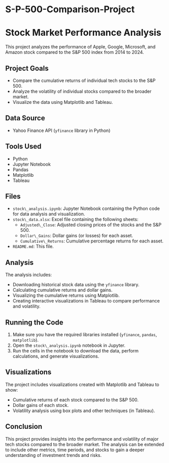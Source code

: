 # S-P-500-Comparison-Project

# Stock Market Performance Analysis

This project analyzes the performance of Apple, Google, Microsoft, and Amazon stock compared to the S&P 500 index from 2014 to 2024.

## Project Goals

*   Compare the cumulative returns of individual tech stocks to the S&P 500.
*   Analyze the volatility of individual stocks compared to the broader market.
*   Visualize the data using Matplotlib and Tableau.

## Data Source

*   Yahoo Finance API (`yfinance` library in Python)

## Tools Used

*   Python
*   Jupyter Notebook
*   Pandas
*   Matplotlib
*   Tableau

## Files

*   `stock\_analysis.ipynb`: Jupyter Notebook containing the Python code for data analysis and visualization.
*   `stock\_data.xlsx`: Excel file containing the following sheets:
    *   `Adjusted\_Close`: Adjusted closing prices of the stocks and the S&P 500.
    *   `Dollar\_Gains`: Dollar gains (or losses) for each asset.
    *   `Cumulative\_Returns`: Cumulative percentage returns for each asset.
*   `README.md`: This file.

## Analysis

The analysis includes:

*   Downloading historical stock data using the `yfinance` library.
*   Calculating cumulative returns and dollar gains.
*   Visualizing the cumulative returns using Matplotlib.
*   Creating interactive visualizations in Tableau to compare performance and volatility.

## Running the Code

1.  Make sure you have the required libraries installed (`yfinance`, `pandas`, `matplotlib`).
2.  Open the `stock\_analysis.ipynb` notebook in Jupyter.
3.  Run the cells in the notebook to download the data, perform calculations, and generate visualizations.

## Visualizations

The project includes visualizations created with Matplotlib and Tableau to show:

*   Cumulative returns of each stock compared to the S&P 500.
*   Dollar gains of each stock.
*   Volatility analysis using box plots and other techniques (in Tableau).

## Conclusion

This project provides insights into the performance and volatility of major tech stocks compared to the broader market. The analysis can be extended to include other metrics, time periods, and stocks to gain a deeper understanding of investment trends and risks.
